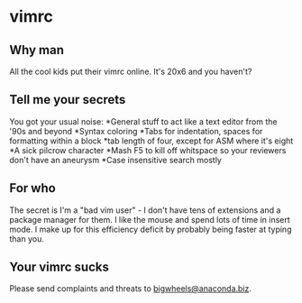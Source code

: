 vimrc
=====

Why man
-------
All the cool kids put their vimrc online. It's 20x6 and you haven't?

Tell me your secrets
--------------------
You got your usual noise:
*General stuff to act like a text editor from the '90s and beyond
*Syntax coloring
*Tabs for indentation, spaces for formatting within a block
*tab length of four, except for ASM where it's eight
*A sick pilcrow character
*Mash F5 to kill off whitspace so your reviewers don't have an aneurysm
*Case insensitive search mostly

For who
-------
The secret is I'm a "bad vim user" - I don't have tens of extensions and a package manager for them. I like the mouse and spend lots of time in insert mode. I make up for this efficiency deficit by probably being faster at typing than you.

Your vimrc sucks
----------------
Please send complaints and threats to bigwheels@anaconda.biz.
